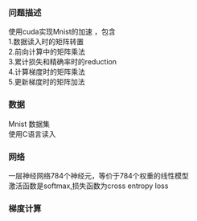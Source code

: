 ### 问题描述
使用cuda实现Mnist的加速 ，包含  
1.数据读入时的矩阵转置  
2.前向计算中的矩阵乘法  
3.累计损失和精确率时的reduction  
4.计算梯度时的矩阵乘法  
5.更新梯度时的矩阵加法  

### 数据
Mnist 数据集  
使用C语言读入  

### 网络
一层神经网络784个神经元，等价于784个权重的线性模型  
激活函数是softmax,损失函数为cross entropy loss

### 梯度计算

